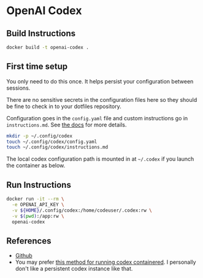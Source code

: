 # OpenAI Codex

## Build Instructions

```bash
docker build -t openai-codex .
```

## First time setup

You only need to do this once. It helps persist your configuration between
sessions.

There are no sensitive secrets in the configuration files here so they should
be fine to check in to your dotfiles repository.

Configuration goes in the `config.yaml` file and custom instructions go in
`instructions.md`. See [the
docs](https://github.com/openai/codex?tab=readme-ov-file#configuration) for
more details.

```bash
mkdir -p ~/.config/codex
touch ~/.config/codex/config.yaml
touch ~/.config/codex/instructions.md
```

The local codex configuration path is mounted in at `~/.codex` if you launch
the container as below.

## Run Instructions

```bash
docker run -it --rm \
  -e OPENAI_API_KEY \
  -v ${HOME}/.config/codex:/home/codeuser/.codex:rw \
  -v $(pwd):/app:rw \
  openai-codex
```

## References

* [Github](https://github.com/openai/codex)
* You may prefer [this method for running codex containered](https://github.com/openai/codex/blob/main/codex-cli/scripts/run_in_container.sh). I personally don't like a persistent codex instance like that.

